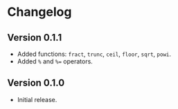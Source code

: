 # Changelog

## Version 0.1.1

* Added functions: `fract`, `trunc`, `ceil`, `floor`, `sqrt`, `powi`.
* Added `%` and `%=` operators.

## Version 0.1.0

* Initial release.
